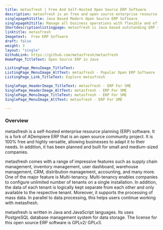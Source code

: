 ```yaml
---
title: metasfresh | Free And Self-Hosted Open Source ERP Software
description: metasfresh is an free and open source enterprise resource planning (ERP) software. It is an easy-to-use, highly customizable and scalable system.
singlepageh1title: Java Based Modern Open Source ERP Software
singlepageh2title: Manage all business operations with flexible and efficient open source ERP software. Designed and developed for small and medium sized companies.
Shortdescriptionlistingpage: metasfresh is Java based outstanding ERP software that is fully packed with modern features.
linktitle: metasfresh
Imagetext:  Free ERP Software 
draft: false
weight: 3
layout: "single"
GithubLink: https://github.com/metasfresh/metasfresh
HomePage_TitleText: Open Source ERP in Java

ListingPage_MenuImage_TitleText: 
ListingPage_MenuImage_AltText: metasfresh - Popular Open ERP Software
ListingPage_Link_TitleText: Explore metasfresh

SinglePage_HeaderImage_TitleText: metasfresh - ERP For SME
SinglePage_HeaderImage_AltText: metasfresh - ERP For SME
SinglePage_MenuImage_TitleText: metasfresh - ERP For SME
SinglePage_MenuImage_AltText: metasfresh - ERP For SME

---
```

### **Overview**

metasfresh is a self-hosted enterprise resource planning (ERP) software. It is a fork of ADempiere ERP that is an open source community project. It is 100% free and highly versatile, allowing businesses to adapt it to their needs. In addition, it has been planned and built for small and medium-sized companies.

metasfresh comes with a range of impressive features such as supply chain management, inventory management, user dashboard, warehouse management, CRM, distribution management, accounting, and many more. One of the major feature is Multi-tenancy. Multi-tenancy enables companies to configure unlimited number of tenants on a single installation. In addition, the data of each tenant is logically kept separate from each other and only available to the respective tenant. Moreover, it supports the processing of mass data. In parallel to data processing, this helps users continue working with metasfresh.

metasfresh is written in Java and JavaScript languages. Its uses PostgreSQL database management system for data storage. The license for this open source ERP software is GPLv2/ GPLv3.
